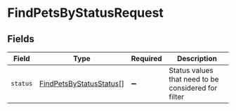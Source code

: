 # FindPetsByStatusRequest


## Fields

| Field                                                                         | Type                                                                          | Required                                                                      | Description                                                                   |
| ----------------------------------------------------------------------------- | ----------------------------------------------------------------------------- | ----------------------------------------------------------------------------- | ----------------------------------------------------------------------------- |
| `status`                                                                      | [FindPetsByStatusStatus](../../models/operations/findpetsbystatusstatus.md)[] | :heavy_minus_sign:                                                            | Status values that need to be considered for filter                           |
